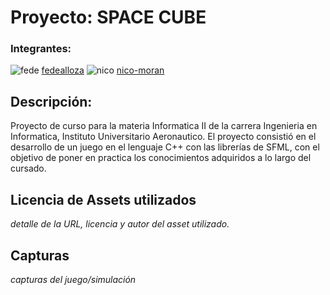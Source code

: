 # Proyecto: SPACE CUBE

### Integrantes:

![fede](https://avatars.githubusercontent.com/u/89660005?s=96&v=4) [fedealloza](https://github.com/fedealloza)
![nico](https://avatars.githubusercontent.com/u/91388721?s=96&v=4) [nico-moran](https://github.com/Nico-Moran)

## Descripción:
Proyecto de curso para la materia Informatica II de la carrera Ingenieria en Informatica, Instituto Universitario Aeronautico. El proyecto consistió en el desarrollo de un juego en el lenguaje C++ con las librerías de SFML, con el objetivo de poner en practica los conocimientos adquiridos a lo largo del cursado.

## Licencia de Assets utilizados
*detalle de la URL, licencia y autor del asset utilizado.*

## Capturas
*capturas del juego/simulación*
